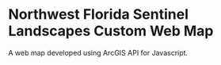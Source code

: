# Northwest Florida Sentinel Landscapes Custom Web Map
A web map developed using ArcGIS API for Javascript.
